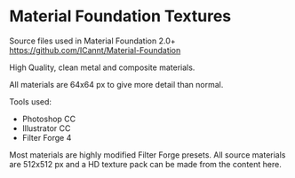 Material Foundation Textures
============================ 

Source files used in Material Foundation 2.0+ https://github.com/ICannt/Material-Foundation

High Quality, clean metal and composite materials.

All materials are 64x64 px to give more detail than normal.

Tools used:

- Photoshop CC
- Illustrator CC
- Filter Forge 4

Most materials are highly modified Filter Forge presets.
All source materials are 512x512 px and a HD texture pack can be made from the content here.
